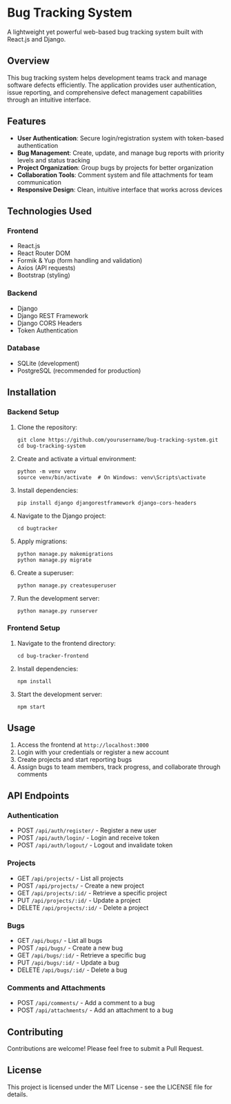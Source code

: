 # Bug Tracking System

A lightweight yet powerful web-based bug tracking system built with React.js and Django.

## Overview

This bug tracking system helps development teams track and manage software defects efficiently. The application provides user authentication, issue reporting, and comprehensive defect management capabilities through an intuitive interface.

## Features

- **User Authentication**: Secure login/registration system with token-based authentication
- **Bug Management**: Create, update, and manage bug reports with priority levels and status tracking
- **Project Organization**: Group bugs by projects for better organization
- **Collaboration Tools**: Comment system and file attachments for team communication
- **Responsive Design**: Clean, intuitive interface that works across devices

## Technologies Used

### Frontend
- React.js
- React Router DOM
- Formik & Yup (form handling and validation)
- Axios (API requests)
- Bootstrap (styling)

### Backend
- Django
- Django REST Framework
- Django CORS Headers
- Token Authentication

### Database
- SQLite (development)
- PostgreSQL (recommended for production)

## Installation

### Backend Setup

1. Clone the repository:
   ```
   git clone https://github.com/yourusername/bug-tracking-system.git
   cd bug-tracking-system
   ```

2. Create and activate a virtual environment:
   ```
   python -m venv venv
   source venv/bin/activate  # On Windows: venv\Scripts\activate
   ```

3. Install dependencies:
   ```
   pip install django djangorestframework django-cors-headers
   ```

4. Navigate to the Django project:
   ```
   cd bugtracker
   ```

5. Apply migrations:
   ```
   python manage.py makemigrations
   python manage.py migrate
   ```

6. Create a superuser:
   ```
   python manage.py createsuperuser
   ```

7. Run the development server:
   ```
   python manage.py runserver
   ```

### Frontend Setup

1. Navigate to the frontend directory:
   ```
   cd bug-tracker-frontend
   ```

2. Install dependencies:
   ```
   npm install
   ```

3. Start the development server:
   ```
   npm start
   ```

## Usage

1. Access the frontend at `http://localhost:3000`
2. Login with your credentials or register a new account
3. Create projects and start reporting bugs
4. Assign bugs to team members, track progress, and collaborate through comments

## API Endpoints

### Authentication
- POST `/api/auth/register/` - Register a new user
- POST `/api/auth/login/` - Login and receive token
- POST `/api/auth/logout/` - Logout and invalidate token

### Projects
- GET `/api/projects/` - List all projects
- POST `/api/projects/` - Create a new project
- GET `/api/projects/:id/` - Retrieve a specific project
- PUT `/api/projects/:id/` - Update a project
- DELETE `/api/projects/:id/` - Delete a project

### Bugs
- GET `/api/bugs/` - List all bugs
- POST `/api/bugs/` - Create a new bug
- GET `/api/bugs/:id/` - Retrieve a specific bug
- PUT `/api/bugs/:id/` - Update a bug
- DELETE `/api/bugs/:id/` - Delete a bug

### Comments and Attachments
- POST `/api/comments/` - Add a comment to a bug
- POST `/api/attachments/` - Add an attachment to a bug

## Contributing

Contributions are welcome! Please feel free to submit a Pull Request.

## License

This project is licensed under the MIT License - see the LICENSE file for details.
